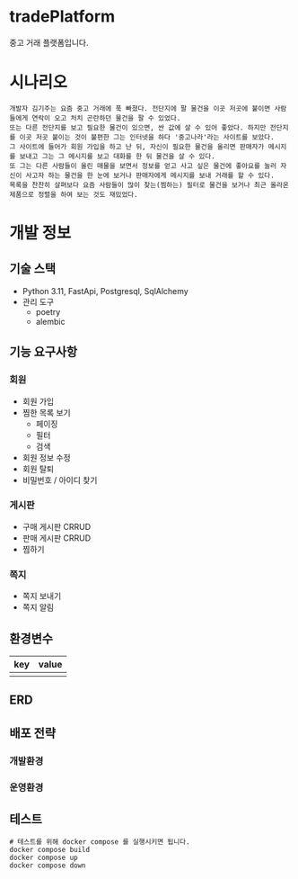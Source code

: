 # tradePlatform

중고 거래 플랫폼입니다.

# 시나리오

```text
개발자 김기주는 요즘 중고 거래에 푹 빠졌다. 전단지에 팔 물건을 이곳 저곳에 붙이면 사람들에게 연락이 오고 처치 곤란하던 물건을 팔 수 있었다.
또는 다른 전단지를 보고 필요한 물건이 있으면, 싼 값에 살 수 있어 좋았다. 하지만 전단지를 이곳 저곳 붙이는 것이 불편한 그는 인터넷을 하다 '중고나라'라는 사이트를 보았다.
그 사이트에 들어가 회원 가입을 하고 난 뒤, 자신이 필요한 물건을 올리면 판매자가 메시지를 보내고 그는 그 메시지를 보고 대화를 한 뒤 물건을 살 수 있다.
또 그는 다른 사람들이 올린 매물을 보면서 정보를 얻고 사고 싶은 물건에 좋아요를 눌러 자신이 사고자 하는 물건을 한 눈에 보거나 판매자에게 메시지를 보내 거래를 할 수 있다.
목록을 찬찬히 살펴보다 요즘 사람들이 많이 찾는(찜하는) 필터로 물건을 보거나 최근 올라온 제품으로 정렬을 하여 보는 것도 재밌었다.
```

# 개발 정보

## 기술 스택

- Python 3.11, FastApi, Postgresql, SqlAlchemy
- 관리 도구
    - poetry
    - alembic

## 기능 요구사항

### 회원

- 회원 가입
- 찜한 목록 보기
    - 페이징
    - 필터
    - 검색
- 회원 정보 수정
- 회원 탈퇴
- 비밀번호 / 아이디 찾기

### 게시판

- 구매 게시판 CRRUD
- 판매 게시판 CRRUD
- 찜하기

### 쪽지

- 쪽지 보내기
- 쪽지 알림

## 환경변수

| key | value | 
|-----|-------|
|     |       |

## ERD

## 배포 전략

### 개발환경

### 운영환경

## 테스트

```shell
# 테스트를 위해 docker compose 를 실행시키면 됩니다.
docker compose build 
docker compose up
docker compose down
```
